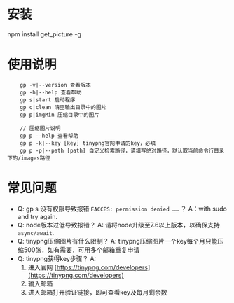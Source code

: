 # 安装
npm install get_picture -g


# 使用说明
```
    gp -v|--version 查看版本
    gp -h|--help 查看帮助
    gp s|start 启动程序
    gp c|clean 清空输出目录中的图片
    gp p|imgMin 压缩目录中的图片

    // 压缩图片说明
    gp p --help 查看帮助
    gp p -k|--key [key] tinypng官网申请的key，必填
    gp p -p|--path [path] 自定义检索路径，请填写绝对路径，默认取当前命令行目录下的/images路径
```

# 常见问题
- Q: gp s 没有权限导致报错 `EACCES: permission denied ……` ？
  A：with sudo and try again.
- Q: node版本过低导致报错？
  A: 请将node升级至7.6以上版本，以确保支持 `async/await`.
- Q: tinypng压缩图片有什么限制？
  A: tinypng压缩图片一个key每个月只能压缩500张，如有需要，可用多个邮箱重复申请
- Q: tinypng获得key步骤？
  A: 
    1. 进入官网 [https://tinypng.com/developers](https://tinypng.com/developers)
    2. 输入邮箱
    3. 进入邮箱打开验证链接，即可查看key及每月剩余数